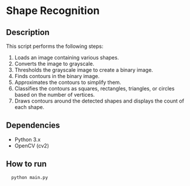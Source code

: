 # Shape Recognition 

## Description
This script performs the following steps:

1. Loads an image containing various shapes.
2. Converts the image to grayscale.
3. Thresholds the grayscale image to create a binary image.
4. Finds contours in the binary image.
5. Approximates the contours to simplify them.
6. Classifies the contours as squares, rectangles, triangles, or circles based on the number of vertices.
7. Draws contours around the detected shapes and displays the count of each shape.

## Dependencies
* Python 3.x
* OpenCV (cv2)

## How to run

```sh
  python main.py
```
